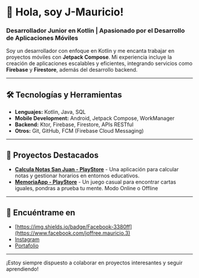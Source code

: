 # 👋 Hola, soy J-Mauricio!

### Desarrollador Junior en Kotlin | Apasionado por el Desarrollo de Aplicaciones Móviles

Soy un desarrollador con enfoque en Kotlin y me encanta trabajar en proyectos móviles con **Jetpack Compose**. Mi experiencia incluye la creación de aplicaciones escalables y eficientes, integrando servicios como **Firebase** y **Firestore**, además del desarrollo backend.

---

## 🛠️ Tecnologías y Herramientas
- **Lenguajes:** Kotlin, Java, SQL
- **Mobile Development:** Android, Jetpack Compose, WorkManager
- **Backend:** Ktor, Firebase, Firestore, APIs RESTful
- **Otros:** Git, GitHub, FCM (Firebase Cloud Messaging)

---

## 📂 Proyectos Destacados
- [**Calcula Notas San Juan - PlayStore**](https://play.google.com/store/apps/details?id=com.JoP.calculanotassanjuan&hl=es_PE) - Una aplicación para calcular notas y gestionar horarios en entornos educativos.
- [**MemoriaApp - PlayStore**](https://play.google.com/store/apps/details?id=com.jop.memoriapp&hl=es_PE) - Un juego casual para encontrar cartas iguales, pondras a prueba tu mente. Modo Online o Offline

---

## 🔗 Encuéntrame en
- [https://img.shields.io/badge/Facebook-3380ff](https://www.facebook.com/joffree.mauricio.3)
- [Instagram](https://twitter.com/)
- [Portafolio](https://tu-portfolio.com)

---

¡Estoy siempre dispuesto a colaborar en proyectos interesantes y seguir aprendiendo!
